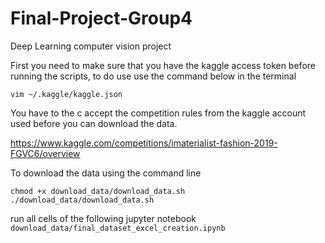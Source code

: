 # Final-Project-Group4
Deep Learning computer vision project

First you need to make sure that you have the kaggle access token before running the scripts, to do use use the command below in the terminal

`vim ~/.kaggle/kaggle.json`

You have to the c accept the competition rules from the kaggle account used before you can download the data.

https://www.kaggle.com/competitions/imaterialist-fashion-2019-FGVC6/overview

To download the data using the command line

`chmod +x download_data/download_data.sh`
`./download_data/download_data.sh` 

run all cells of the following jupyter notebook
`download_data/final_dataset_excel_creation.ipynb`